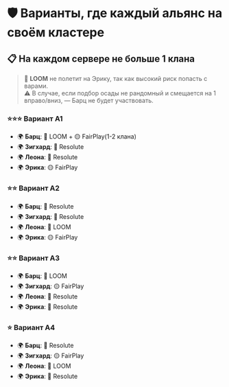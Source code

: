 # 🛡️ Варианты, где каждый альянс на своём кластере  
## 📋 На каждом сервере не больше 1 клана  

> 🔵 **LOOM** не полетит на Эрику, так как высокий риск попасть с варами.  
> ⚠️ В случае, если подбор осады не рандомный и смещается на 1 вправо/вниз, — Барц не будет участвовать.  



### ⭐⭐⭐ **Вариант A1**
- 🌍 **Барц**: 🔵 LOOM + 🟡 FairPlay(1-2 клана)  
- 🌍 **Зигхард**: 🔴 Resolute  
- 🌍 **Леона**: 🔴 Resolute  
- 🌍 **Эрика**: 🟡 FairPlay  



### ⭐⭐ **Вариант A2**
- 🌍 **Барц**: 🔴 Resolute  
- 🌍 **Зигхард**: 🔴 Resolute  
- 🌍 **Леона**: 🔵 LOOM  
- 🌍 **Эрика**: 🟡 FairPlay  



### ⭐⭐ **Вариант A3**
- 🌍 **Барц**: 🔵 LOOM  
- 🌍 **Зигхард**: 🟡 FairPlay  
- 🌍 **Леона**: 🔴 Resolute  
- 🌍 **Эрика**: 🔴 Resolute  



### ⭐ **Вариант A4**
- 🌍 **Барц**: 🔴 Resolute  
- 🌍 **Зигхард**: 🟡 FairPlay  
- 🌍 **Леона**: 🔵 LOOM  
- 🌍 **Эрика**: 🔴 Resolute  
